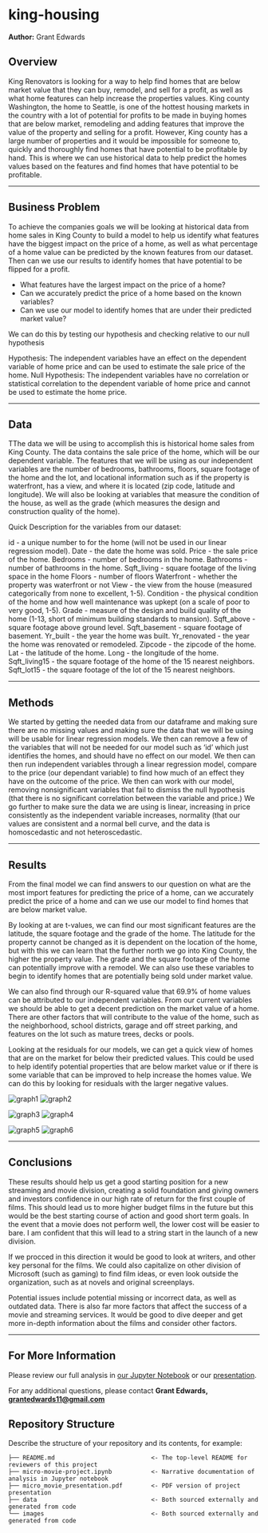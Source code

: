 # king-housing

**Author:** Grant Edwards

## Overview

King Renovators is looking for a way to help find homes that are below market value that they can buy, remodel, and sell for a profit, as well as what home features can help increase the properties values. King county Washington, the home to Seattle, is one of the hottest housing markets in the country with a lot of potential for profits to be made in buying homes that are below market, remodeling and adding features that improve the value of the property and selling for a profit. However, King county has a large number of properties and it would be impossible for someone to, quickly and thoroughly find homes that have potential to be profitable by hand. This is where we can use historical data to help predict the homes values based on the features and find homes that have potential to be profitable.

***

## Business Problem

To achieve the companies goals we will be looking at historical data from home sales in King County to build a model to help us identify what features have the biggest impact on the price of a home, as well as what percentage of a home value can be predicted by the known features from our dataset. Then can we use our results to identify homes that have potential to be flipped for a profit.

- What features have the largest impact on the price of a home?
- Can we accurately predict the price of a home based on the known variables?
- Can we use our model to identify homes that are under their predicted market value?

We can do this by testing our hypothesis and checking relative to our null hypothesis

Hypothesis: The independent variables have an effect on the dependent variable of home price and can be used to estimate the sale price of the home.
Null Hypothesis: The independent variables have no correlation or statistical correlation to the dependent variable of home price and cannot be used to estimate the home price.

***

## Data

TThe data we will be using to accomplish this is historical home sales from King County. The data contains the sale price of the home, which will be our dependent variable. The features that we will be using as our independent variables are the number of bedrooms, bathrooms, floors, square footage of the home and the lot, and locational information such as if the property is waterfront, has a view, and where it is located (zip code, latitude and longitude). We will also be looking at variables that measure the condition of the house, as well as the grade (which measures the design and construction quality of the home).

Quick Description for the variables from our dataset:

id - a unique number to for the home (will not be used in our linear regression model).
Date - the date the home was sold.
Price - the sale price of the home.
Bedrooms - number of bedrooms in the home.
Bathrooms - number of bathrooms in the home. 
Sqft_living - square footage of the living space in the home
Floors - number of floors
Waterfront - whether the property was waterfront or not
View - the view from the house (measured categorically from none to excellent, 1-5).
Condition - the physical condition of the home and how well maintenance was upkept (on a scale of poor to very good, 1-5).
Grade - measure of the design and build quality of the home (1-13, short of minimum building standards to mansion).
Sqft_above - square footage above ground level.
Sqft_basement - square footage of basement.
Yr_built - the year the home was built.
Yr_renovated - the year the home was renovated or remodeled.
Zipcode - the zipcode of the home.
Lat - the latitude of the home.
Long - the longitude of the home. 
Sqft_living15 - the square footage of the home of the 15 nearest neighbors.
Sqft_lot15 - the square footage of the lot of the 15 nearest neighbors. 

***

## Methods

We started by getting the needed data from our dataframe and making sure there are no missing values and making sure the data that we will be using will be usable for linear regression models. We then can remove a few of the variables that will not be needed for our model such as ‘id’ which just identifies the homes, and should have no effect on our model. We then can then run independent variables through a linear regression model, compare to the price (our dependant variable) to find how much of an effect they have on the outcome of the price. We then can work with our model, removing nonsignificant variables that fail to dismiss the null hypothesis (that there is no significant correlation between the variable and price.) We go further to make sure the data we are using is linear, increasing in price consistently as the independent variable increases, normality (that our values are consistent and a normal bell curve, and the data is homoscedastic and not heteroscedastic. 


***

## Results


From the final model we can find answers to our question on what are the most import features for predicting the price of a home, can we accurately predict the price of a home and can we use our model to find homes that are below market value. 

By looking at are t-values, we can find our most significant features are the latitude, the square footage and the grade of the home. The latitude for the property cannot be changed as it is dependent on the location of the home, but with this we can learn that the further north we go into King County, the higher the property value. The grade and the square footage of the home can potentially improve with a remodel. We can also use these variables to begin to identify homes that are potentially being sold under market value. 

We can also find through our R-squared value that 69.9% of home values can be attributed to our independent variables. From our current variables we should be able to get a decent prediction on the market value of a home. There are other factors that will contribute to the value of the home, such as the neighborhood, school districts, garage and off street parking, and features on the lot such as mature trees, decks or pools.

Looking at the residuals for our models, we can get a quick view of homes that are on the market for below their predicted values. This could be used to help identify potential properties that are below market value or if there is some variable that can be improved to help increase the homes value. We can do this by looking for residuals with the larger negative values. 


![graph1](./Images/model1.png)
![graph2](./images/genreBudget.png)


![graph3](./images/monthROI.png)
![graph4](./images/MonthSum.png)



![graph5](./images/directorMystery.png)
![graph6](./images/directorHorror.png)

***

## Conclusions

These results should help us get a good starting position for a new streaming and movie division, creating a solid foundation and giving owners and investors confidence in our high rate of return for the first couple of films. This should lead us to more higher budget films in the future but this would be the best starting course of action and good short term goals. In the event that a movie does not perform well, the lower cost will be easier to bare. I am confident that this will lead to a string start in the launch of a new division. 

If we procced in this direction it would be good to look at writers, and other key personal for the films. We could also capitalize on other division of Microsoft (such as gaming) to find film ideas, or even look outside the organization, such as at novels and original screenplays. 

Potential issues include potential missing or incorrect data, as well as outdated data. There is also far more factors that affect the success of a movie and streaming services. It would be good to dive deeper and get more in-depth information about the films and consider other factors. 
***

## For More Information

Please review our full analysis in [our Jupyter Notebook](./micro-movie-project.ipynb) or our [presentation](./micro_movie_presentation.pdf).

For any additional questions, please contact **Grant Edwards, grantedwards11@gmail.com**

## Repository Structure

Describe the structure of your repository and its contents, for example:

```
├── README.md                           <- The top-level README for reviewers of this project
├── micro-movie-project.ipynb           <- Narrative documentation of analysis in Jupyter notebook
├── micro_movie_presentation.pdf        <- PDF version of project presentation
├── data                                <- Both sourced externally and generated from code
└── images                              <- Both sourced externally and generated from code
```
